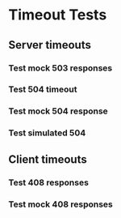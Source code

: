 # Timeout Tests

## Server timeouts


### Test mock 503 responses


### Test 504 timeout


### Test mock 504 response


### Test simulated 504

## Client timeouts


### Test 408 responses


### Test mock 408 responses
